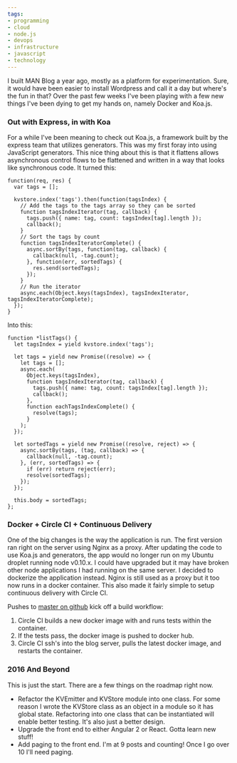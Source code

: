 ```yaml
---
tags:
- programming
- cloud
- node.js
- devops
- infrastructure
- javascript
- technology
---
```


<!-- preview -->
I built MAN Blog a year ago, mostly as a platform for experimentation. Sure, it would have been easier to install Wordpress and call it a day but where's the fun in that? Over the past few weeks I've been playing with a few new things I've been dying to get my hands on, namely Docker and Koa.js.
<!-- /preview -->

### Out with Express, in with Koa

For a while I've been meaning to check out Koa.js, a framework built by the express team that utilizes generators. This was my first foray into using JavaScript generators. This nice thing about this is that it flattens allows asynchronous control flows to be flattened and written in a way that looks like synchronous code. It turned this:

```
function(req, res) {
  var tags = [];

  kvstore.index('tags').then(function(tagsIndex) {
    // Add the tags to the tags array so they can be sorted
    function tagsIndexIterator(tag, callback) {
      tags.push({ name: tag, count: tagsIndex[tag].length });
      callback();
    }
    // Sort the tags by count
    function tagsIndexIteratorComplete() {
      async.sortBy(tags, function(tag, callback) {
        callback(null, -tag.count);
      }, function(err, sortedTags) {
        res.send(sortedTags);
      });
    }
    // Run the iterator
    async.each(Object.keys(tagsIndex), tagsIndexIterator, tagsIndexIteratorComplete);
  });
}
```
 
 Into this:
 
```
function *listTags() {
  let tagsIndex = yield kvstore.index('tags');

  let tags = yield new Promise((resolve) => {
    let tags = [];
    async.each(
      Object.keys(tagsIndex),
      function tagsIndexIterator(tag, callback) {
        tags.push({ name: tag, count: tagsIndex[tag].length });
        callback();
      },
      function eachTagsIndexComplete() {
        resolve(tags);
      }
    );
  });

  let sortedTags = yield new Promise((resolve, reject) => {
    async.sortBy(tags, (tag, callback) => {
      callback(null, -tag.count);
    }, (err, sortedTags) => {
      if (err) return reject(err);
      resolve(sortedTags);
    });
  });

  this.body = sortedTags;
};
```


### Docker + Circle CI + Continuous Delivery

One of the big changes is the way the application is run. The first version ran right on the server using Nginx as a proxy. After updating the code to use Koa.js and generators, the app would no longer run on my Ubuntu droplet running node v0.10.x. I could have upgraded but it may have broken other node applications I had running on the same server. I decided to dockerize the application instead. Nginx is still used as a proxy but it too now runs in a docker container. This also made it fairly simple to setup continuous delivery with Circle CI.

Pushes to [master on github](https://github.com/jlevine22/MAN-Blog) kick off a build workflow:

1. Circle CI builds a new docker image with and runs tests within the container.
2. If the tests pass, the docker image is pushed to docker hub.
3. Circle CI ssh's into the blog server, pulls the latest docker image, and restarts the container.

### 2016 And Beyond

This is just the start. There are a few things on the roadmap right now. 

- Refactor the KVEmitter and KVStore module into one class. For some reason I wrote the KVStore class as an object in a module so it has global state. Refactoring into one class that can be instantiated will enable better testing. It's also just a better design.
- Upgrade the front end to either Angular 2 or React. Gotta learn new stuff!
- Add paging to the front end. I'm at 9 posts and counting! Once I go over 10 I'll need paging.